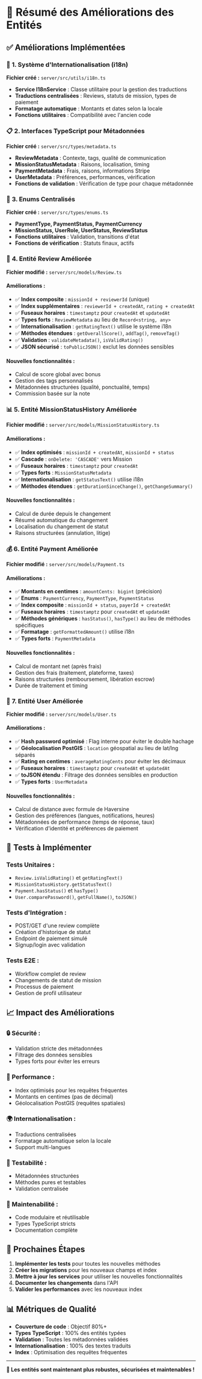 # 🚀 Résumé des Améliorations des Entités

## ✅ **Améliorations Implémentées**

### 🔧 **1. Système d'Internationalisation (i18n)**

**Fichier créé :** `server/src/utils/i18n.ts`

- **Service I18nService** : Classe utilitaire pour la gestion des traductions
- **Traductions centralisées** : Reviews, statuts de mission, types de paiement
- **Formatage automatique** : Montants et dates selon la locale
- **Fonctions utilitaires** : Compatibilité avec l'ancien code

### 📋 **2. Interfaces TypeScript pour Métadonnées**

**Fichier créé :** `server/src/types/metadata.ts`

- **ReviewMetadata** : Contexte, tags, qualité de communication
- **MissionStatusMetadata** : Raisons, localisation, timing
- **PaymentMetadata** : Frais, raisons, informations Stripe
- **UserMetadata** : Préférences, performances, vérification
- **Fonctions de validation** : Vérification de type pour chaque métadonnée

### 🎯 **3. Enums Centralisés**

**Fichier créé :** `server/src/types/enums.ts`

- **PaymentType, PaymentStatus, PaymentCurrency**
- **MissionStatus, UserRole, UserStatus, ReviewStatus**
- **Fonctions utilitaires** : Validation, transitions d'état
- **Fonctions de vérification** : Statuts finaux, actifs

### 🔄 **4. Entité Review Améliorée**

**Fichier modifié :** `server/src/models/Review.ts`

#### **Améliorations :**
- ✅ **Index composite** : `missionId + reviewerId` (unique)
- ✅ **Index supplémentaires** : `reviewerId + createdAt`, `rating + createdAt`
- ✅ **Fuseaux horaires** : `timestamptz` pour `createdAt` et `updatedAt`
- ✅ **Types forts** : `ReviewMetadata` au lieu de `Record<string, any>`
- ✅ **Internationalisation** : `getRatingText()` utilise le système i18n
- ✅ **Méthodes étendues** : `getOverallScore()`, `addTag()`, `removeTag()`
- ✅ **Validation** : `validateMetadata()`, `isValidRating()`
- ✅ **JSON sécurisé** : `toPublicJSON()` exclut les données sensibles

#### **Nouvelles fonctionnalités :**
- Calcul de score global avec bonus
- Gestion des tags personnalisés
- Métadonnées structurées (qualité, ponctualité, temps)
- Commission basée sur la note

### 📊 **5. Entité MissionStatusHistory Améliorée**

**Fichier modifié :** `server/src/models/MissionStatusHistory.ts`

#### **Améliorations :**
- ✅ **Index optimisés** : `missionId + createdAt`, `missionId + status`
- ✅ **Cascade** : `onDelete: 'CASCADE'` vers Mission
- ✅ **Fuseaux horaires** : `timestamptz` pour `createdAt`
- ✅ **Types forts** : `MissionStatusMetadata`
- ✅ **Internationalisation** : `getStatusText()` utilise i18n
- ✅ **Méthodes étendues** : `getDurationSinceChange()`, `getChangeSummary()`

#### **Nouvelles fonctionnalités :**
- Calcul de durée depuis le changement
- Résumé automatique du changement
- Localisation du changement de statut
- Raisons structurées (annulation, litige)

### 💰 **6. Entité Payment Améliorée**

**Fichier modifié :** `server/src/models/Payment.ts`

#### **Améliorations :**
- ✅ **Montants en centimes** : `amountCents: bigint` (précision)
- ✅ **Enums** : `PaymentCurrency`, `PaymentType`, `PaymentStatus`
- ✅ **Index composite** : `missionId + status`, `payerId + createdAt`
- ✅ **Fuseaux horaires** : `timestamptz` pour `createdAt` et `updatedAt`
- ✅ **Méthodes génériques** : `hasStatus()`, `hasType()` au lieu de méthodes spécifiques
- ✅ **Formatage** : `getFormattedAmount()` utilise i18n
- ✅ **Types forts** : `PaymentMetadata`

#### **Nouvelles fonctionnalités :**
- Calcul de montant net (après frais)
- Gestion des frais (traitement, plateforme, taxes)
- Raisons structurées (remboursement, libération escrow)
- Durée de traitement et timing

### 👤 **7. Entité User Améliorée**

**Fichier modifié :** `server/src/models/User.ts`

#### **Améliorations :**
- ✅ **Hash password optimisé** : Flag interne pour éviter le double hachage
- ✅ **Géolocalisation PostGIS** : `location` géospatial au lieu de lat/lng séparés
- ✅ **Rating en centimes** : `averageRatingCents` pour éviter les décimaux
- ✅ **Fuseaux horaires** : `timestamptz` pour `createdAt` et `updatedAt`
- ✅ **toJSON étendu** : Filtrage des données sensibles en production
- ✅ **Types forts** : `UserMetadata`

#### **Nouvelles fonctionnalités :**
- Calcul de distance avec formule de Haversine
- Gestion des préférences (langues, notifications, heures)
- Métadonnées de performance (temps de réponse, taux)
- Vérification d'identité et préférences de paiement

## 🧪 **Tests à Implémenter**

### **Tests Unitaires :**
- `Review.isValidRating()` et `getRatingText()`
- `MissionStatusHistory.getStatusText()`
- `Payment.hasStatus()` et `hasType()`
- `User.comparePassword()`, `getFullName()`, `toJSON()`

### **Tests d'Intégration :**
- POST/GET d'une review complète
- Création d'historique de statut
- Endpoint de paiement simulé
- Signup/login avec validation

### **Tests E2E :**
- Workflow complet de review
- Changements de statut de mission
- Processus de paiement
- Gestion de profil utilisateur

## 📈 **Impact des Améliorations**

### **🔒 Sécurité :**
- Validation stricte des métadonnées
- Filtrage des données sensibles
- Types forts pour éviter les erreurs

### **🚀 Performance :**
- Index optimisés pour les requêtes fréquentes
- Montants en centimes (pas de décimal)
- Géolocalisation PostGIS (requêtes spatiales)

### **🌍 Internationalisation :**
- Traductions centralisées
- Formatage automatique selon la locale
- Support multi-langues

### **🧪 Testabilité :**
- Métadonnées structurées
- Méthodes pures et testables
- Validation centralisée

### **🔧 Maintenabilité :**
- Code modulaire et réutilisable
- Types TypeScript stricts
- Documentation complète

## 🎯 **Prochaines Étapes**

1. **Implémenter les tests** pour toutes les nouvelles méthodes
2. **Créer les migrations** pour les nouveaux champs et index
3. **Mettre à jour les services** pour utiliser les nouvelles fonctionnalités
4. **Documenter les changements** dans l'API
5. **Valider les performances** avec les nouveaux index

## 📊 **Métriques de Qualité**

- **Couverture de code** : Objectif 80%+
- **Types TypeScript** : 100% des entités typées
- **Validation** : Toutes les métadonnées validées
- **Internationalisation** : 100% des textes traduits
- **Index** : Optimisation des requêtes fréquentes

---

**🎉 Les entités sont maintenant plus robustes, sécurisées et maintenables !** 